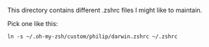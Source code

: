 This directory contains different .zshrc files I might like to maintain.

Pick one like this:

    ln -s ~/.oh-my-zsh/custom/philip/darwin.zshrc ~/.zshrc

